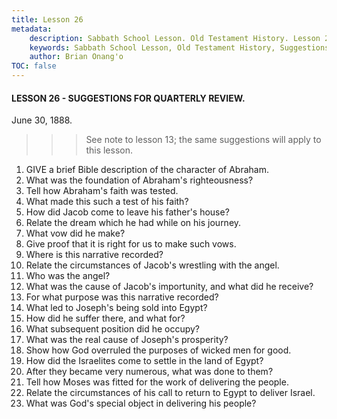 ```yaml
---
title: Lesson 26
metadata:
    description: Sabbath School Lesson. Old Testament History. Lesson 26. June 30, 1888. Suggestions for quarterly review.
    keywords: Sabbath School Lesson, Old Testament History, Suggestions for quarterly review, Lesson 26. June 30, 1888.
    author: Brian Onang'o
TOC: false
---
```


#### LESSON 26 - SUGGESTIONS FOR QUARTERLY REVIEW.

June 30, 1888.

>>> See note to lesson 13; the same suggestions will apply to this lesson.

1. GIVE a brief Bible description of the character of Abraham.
2. What was the foundation of Abraham's righteousness?
3. Tell how Abraham's faith was tested.
4. What made this such a test of his faith?
5. How did Jacob come to leave his father's house?
6. Relate the dream which he had while on his journey.
7. What vow did he make?
8. Give proof that it is right for us to make such vows.
9. Where is this narrative recorded?
10. Relate the circumstances of Jacob's wrestling with the angel.
11. Who was the angel?
12. What was the cause of Jacob's importunity, and what did he receive?
13. For what purpose was this narrative recorded?
14. What led to Joseph's being sold into Egypt?
15. How did he suffer there, and what for?
16. What subsequent position did he occupy?
17. What was the real cause of Joseph's prosperity?
18. Show how God overruled the purposes of wicked men for good.
19. How did the Israelites come to settle in the land of Egypt?
20. After they became very numerous, what was done to them?
21. Tell how Moses was fitted for the work of delivering the people.
22. Relate the circumstances of his call to return to Egypt to deliver Israel.
23. What was God's special object in delivering his people?
